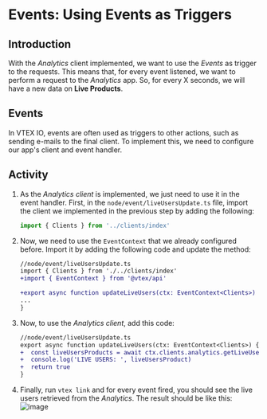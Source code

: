 # Events: Using Events as Triggers

## Introduction

With the _Analytics_ client implemented, we want to use the _Events_ as trigger to the requests. This means that, for every event listened, we want to perform a request to the _Analytics_ app. So, for every X seconds, we will have a new data on **Live Products**.

## Events

In VTEX IO, events are often used as triggers to other actions, such as sending e-mails to the final client. To implement this, we need to configure our app's client and event handler.

## Activity

1. As the _Analytics client_ is implemented, we just need to use it in the event handler. First, in the `node/event/liveUsersUpdate.ts` file, import the client we implemented in the previous step by adding the following:

    ```ts
    import { Clients } from '../clients/index'
    ```

2. Now, we need to use the `EventContext` that we already configured before. Import it by adding the following code and update the method:

    ```diff
    //node/event/liveUsersUpdate.ts
    import { Clients } from './../clients/index'
    +import { EventContext } from '@vtex/api'

    +export async function updateLiveUsers(ctx: EventContext<Clients>) {
    ...
    }
    ```

3. Now, to use the _Analytics client_, add this code:

    ```diff
    //node/event/liveUsersUpdate.ts
    export async function updateLiveUsers(ctx: EventContext<Clients>) {
    +  const liveUsersProducts = await ctx.clients.analytics.getLiveUsers()
    +  console.log('LIVE USERS: ', liveUsersProduct)
    +  return true
    }
    ```

3. Finally, run `vtex link` and for every event fired, you should see the live users retrieved from the _Analytics_.
   The result should be like this:
   ![image](https://user-images.githubusercontent.com/43679629/85150833-69ffda80-b229-11ea-9260-b9255adf7d9c.png)
